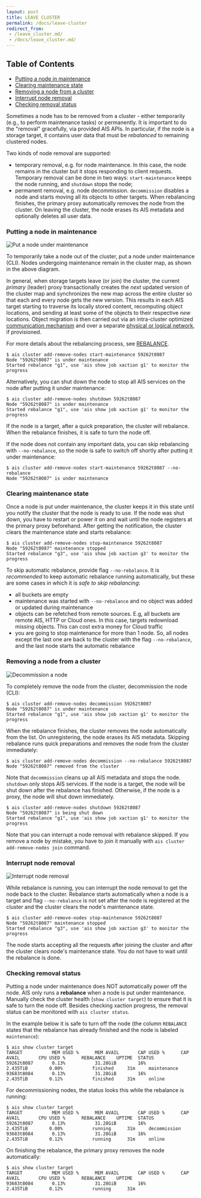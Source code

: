 ```yaml
---
layout: post
title: LEAVE CLUSTER
permalink: /docs/leave-cluster
redirect_from:
 - /leave_cluster.md/
 - /docs/leave_cluster.md/
---
```


## Table of Contents

- [Putting a node in maintenance](#putting-a-node-in-maintenance)
- [Clearing maintenance state](#clearing-maintenance-state)
- [Removing a node from a cluster](#removing-a-node-from-a-cluster)
- [Interrupt node removal](#interrupt-node-removal)
- [Checking removal status](#checking-removal-status)

Sometimes a node has to be removed from a cluster - either temporarily (e.g., to perform maintenance tasks) or permanently. It is important to do the "removal" gracefully, via provided AIS APIs. In particular, if the node is a storage target, it contains user data that must be *rebalanced* to remaining clustered nodes.

Two kinds of node removal are supported:

- temporary removal, e.g. for node maintenance. In this case, the node remains in the cluster but it stops responding to client requests. Temporary removal can be done in two ways: `start-maintenance` keeps the node running, and `shutdown` stops the node;
- permanent removal, e.g. node decommission. `decommission` disables a node and starts moving all its objects to other targets. When rebalancing finishes, the primary proxy automatically removes the node from the cluster. On leaving the cluster, the node erases its AIS metadata and optionally deletes all user data.

### Putting a node in maintenance

![Put a node under maintenance](images/maintenance.png)

To temporarily take a node out of the cluster, put a node under maintenance (CLI). Nodes undergoing maintenance remain in the cluster map, as shown in the above diagram.

In general, when storage targets leave (or join) the cluster, the current *primary* (leader) proxy transactionally creates the *next* updated version of the cluster map and synchronizes the new map across the entire cluster so that each and every node gets the new version. 
This results in each AIS target starting to traverse its locally stored content, recomputing object locations, and sending at least some of the objects to their respective *new* locations.
Object migration is then carried out via an intra-cluster optimized [communication mechanism](/transport/README.md) and over a separate [physical or logical network](/cmn/network.go), if provisioned.

For more details about the rebalancing process, see [REBALANCE](/docs/rebalance.md). 

```console
$ ais cluster add-remove-nodes start-maintenance 59262t8087
Node "59262t8087" is under maintenance
Started rebalance "g1", use 'ais show job xaction g1' to monitor the progress
```

Alternatively, you can shut down the node to stop all AIS services on the node after putting it under maintenance:

```console
$ ais cluster add-remove-nodes shutdown 59262t8087
Node "59262t8087" is under maintenance
Started rebalance "g1", use 'ais show job xaction g1' to monitor the progress
```

If the node is a target, after a quick preparation, the cluster will rebalance. When the rebalance finishes, it is safe to turn the node off.

If the node does not contain any important data, you can skip rebalancing with `--no-rebalance`, so the node is safe to switch off shortly after putting it under maintenance:

```console
$ ais cluster add-remove-nodes start-maintenance 59262t8087 --no-rebalance
Node "59262t8087" is under maintenance
```

### Clearing maintenance state

Once a node is put under maintenance, the cluster keeps it in this state until you notify the cluster that the node is ready to use.
If the node was shut down, you have to restart or power it on and wait until the node registers at the primary proxy beforehand.
After getting the notification, the cluster clears the maintenance state and starts rebalance:

```console
$ ais cluster add-remove-nodes stop-maintenance 59262t8087
Node "59262t8087" maintenance stopped
Started rebalance "g3", use 'ais show job xaction g3' to monitor the progress
```

To skip automatic rebalance, provide flag `--no-rebalance`.
It is *recommended* to keep automatic rebalance running automatically, but these are some cases in which it is *safe to skip rebalancing*:

- all buckets are empty
- maintenance was started with `--no-rebalance` and no object was added or updated during maintenance
- objects can be refetched from remote sources. E.g, all buckets are remote AIS, HTTP or Cloud ones. In this case, targets redownload missing objects. This can cost extra money for Cloud traffic
- you are going to stop maintenance for more than 1 node. So, all nodes except the last one are back to the cluster with the flag `--no-rebalance`, and the last node starts the automatic rebalance

### Removing a node from a cluster

![Decommission a node](images/decommission.png)

To completely remove the node from the cluster, decommission the node (CLI):

```console
$ ais cluster add-remove-nodes decommission 59262t8087
Node "59262t8087" is under maintenance
Started rebalance "g1", use 'ais show job xaction g1' to monitor the progress
```

When the rebalance finishes, the cluster removes the node automatically from the list.
On unregistering, the node erases its AIS metadata.
Skipping rebalance runs quick preparations and removes the node from the cluster immediately:

```console
$ ais cluster add-remove-nodes decommission --no-rebalance 59262t8087
Node "59262t8087" removed from the cluster
```

Note that `decommission` cleans up all AIS metadata and stops the node. `shutdown` only stops AIS services.
If the node is a target, the node will be shut down after the rebalance has finished. Otherwise, if the node is a proxy, the node will shut down immediately.

```console
$ ais cluster add-remove-nodes shutdown 59262t8087
Node "59262t8087" is being shut down
Started rebalance "g1", use 'ais show job xaction g1' to monitor the progress
```

Note that you can interrupt a node removal with rebalance skipped. If you remove a node by mistake, you have to join it manually with `ais cluster add-remove-nodes join` command.

### Interrupt node removal

![Interrupt node removal](images/decommission_abort.png)

While rebalance is running, you can interrupt the node removal to get the node back to the cluster.
Rebalance starts automatically when a node is a target and flag `--no-rebalance` is not set after the node is registered at the cluster and the cluster clears the node's maintenance state.

```console
$ ais cluster add-remove-nodes stop-maintenance 59262t8087
Node "59262t8087" maintenance stopped
Started rebalance "g3", use 'ais show job xaction g3' to monitor the progress
```

The node starts accepting all the requests after joining the cluster and after the cluster clears node's maintenance state. You do not have to wait until the rebalance is done.

### Checking removal status

Putting a node under maintenance does NOT automatically power off the node. AIS only runs a **rebalance** when a node is put under maintenance. Manually check the cluster health (`show cluster target`) to ensure that it is safe to turn the node off. Besides checking xaction progress, the removal status can be monitored with `ais cluster status`.

In the example below it is safe to turn off the node (the column `REBALANCE` states that the rebalance has already finished and the node is labeled `maintenance`):

```console
$ ais show cluster target
TARGET           MEM USED %      MEM AVAIL       CAP USED %      CAP AVAIL       CPU USED %      REBALANCE    UPTIME  STATUS
59262t8087       0.13%           31.28GiB        16%             2.435TiB        0.00%           finished     31m     maintenance
93683t8084       0.13%           31.28GiB        16%             2.435TiB        0.12%           finished     31m     online
```

For decommissioning nodes, the status looks this while the rebalance is running:

```console
$ ais show cluster target
TARGET           MEM USED %      MEM AVAIL       CAP USED %      CAP AVAIL       CPU USED %      REBALANCE    UPTIME  STATUS
59262t8087       0.13%           31.28GiB        16%             2.435TiB        0.00%           running      31m     decommission
93683t8084       0.13%           31.28GiB        16%             2.435TiB        0.12%           running      31m     online
```

On finishing the rebalance, the primary proxy removes the node automatically:

```console
$ ais show cluster target
TARGET           MEM USED %      MEM AVAIL       CAP USED %      CAP AVAIL       CPU USED %      REBALANCE    UPTIME
93683t8084       0.13%           31.28GiB        16%             2.435TiB        0.12%           running      31m
```
